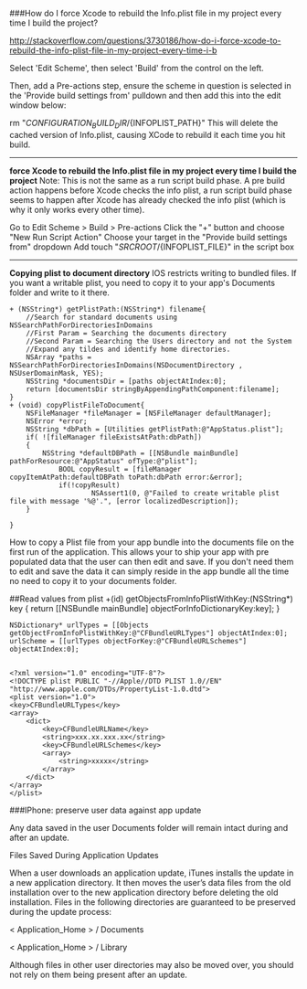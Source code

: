 ###How do I force Xcode to rebuild the Info.plist file in my project every time I build the project?

http://stackoverflow.com/questions/3730186/how-do-i-force-xcode-to-rebuild-the-info-plist-file-in-my-project-every-time-i-b

Select 'Edit Scheme', then select 'Build' from the control on the left.

Then, add a Pre-actions step, ensure the scheme in question is selected in the 'Provide build settings from' pulldown and then add this into the edit window below:

rm "${CONFIGURATION_BUILD_DIR}/${INFOPLIST_PATH}"
This will delete the cached version of Info.plist, causing XCode to rebuild it each time you hit build.

----------------------------------------------------
**force Xcode to rebuild the Info.plist file in my project every time I build the project**
Note: This is not the same as a run script build phase. A pre build action happens before Xcode checks the info plist, a run script build phase seems to happen after Xcode has already checked the info plist (which is why it only works every other time).

Go to Edit Scheme > Build > Pre-actions
Click the "+" button and choose "New Run Script Action"
Choose your target in the "Provide build settings from" dropdown
Add touch "${SRCROOT}/${INFOPLIST_FILE}" in the script box

----------------------------------------------------
**Copying plist to document directory**
IOS restricts writing to bundled files. If you want a writable plist, you need to copy it to your app's Documents folder and write to it there.


	+ (NSString*) getPlistPath:(NSString*) filename{
	    //Search for standard documents using NSSearchPathForDirectoriesInDomains
	    //First Param = Searching the documents directory
	    //Second Param = Searching the Users directory and not the System
	    //Expand any tildes and identify home directories.
	    NSArray *paths = NSSearchPathForDirectoriesInDomains(NSDocumentDirectory , NSUserDomainMask, YES);
	    NSString *documentsDir = [paths objectAtIndex:0];
	    return [documentsDir stringByAppendingPathComponent:filename];
	}
	+ (void) copyPlistFileToDocument{
	    NSFileManager *fileManager = [NSFileManager defaultManager];
	    NSError *error;
	    NSString *dbPath = [Utilities getPlistPath:@"AppStatus.plist"];
	    if( ![fileManager fileExistsAtPath:dbPath])
	    {
	        NSString *defaultDBPath = [[NSBundle mainBundle] pathForResource:@"AppStatus" ofType:@"plist"];
	            BOOL copyResult = [fileManager copyItemAtPath:defaultDBPath toPath:dbPath error:&error];
	            if(!copyResult)
	                    NSAssert1(0, @"Failed to create writable plist file with message '%@'.", [error localizedDescription]);
	    }
	
	}


How to copy a Plist file from your app bundle into the documents file on the first run of the application. This allows your to ship your app with pre populated data that the user can then edit and save. If you don't need them to edit and save the data it can simply reside in the app bundle all the time no need to copy it to your documents folder.



##Read values from plist
	+(id) getObjectsFromInfoPlistWithKey:(NSString*) key {
		return [[NSBundle mainBundle] objectForInfoDictionaryKey:key];
	}

    NSDictionary* urlTypes = [[Objects getObjectFromInfoPlistWithKey:@"CFBundleURLTypes"] objectAtIndex:0];  
    urlScheme = [[urlTypes objectForKey:@"CFBundleURLSchemes"] objectAtIndex:0];


	<?xml version="1.0" encoding="UTF-8"?>
	<!DOCTYPE plist PUBLIC "-//Apple//DTD PLIST 1.0//EN" "http://www.apple.com/DTDs/PropertyList-1.0.dtd">
	<plist version="1.0">
	<key>CFBundleURLTypes</key>
	<array>
		<dict>
			<key>CFBundleURLName</key>
			<string>xxx.xx.xxx.xx</string>
			<key>CFBundleURLSchemes</key>
			<array>
				<string>xxxxx</string>
			</array>
		</dict>
	</array>
	</plist>

###IPhone: preserve user data against app update 

Any data saved in the user Documents folder will remain intact during and after an update.

Files Saved During Application Updates

When a user downloads an application update, iTunes installs the update in a new application directory. It then moves the user’s data files from the old installation over to the new application directory before deleting the old installation. Files in the following directories are guaranteed to be preserved during the update process:

< Application_Home > / Documents

< Application_Home > / Library

Although files in other user directories may also be moved over, you should not rely on them being present after an update.

